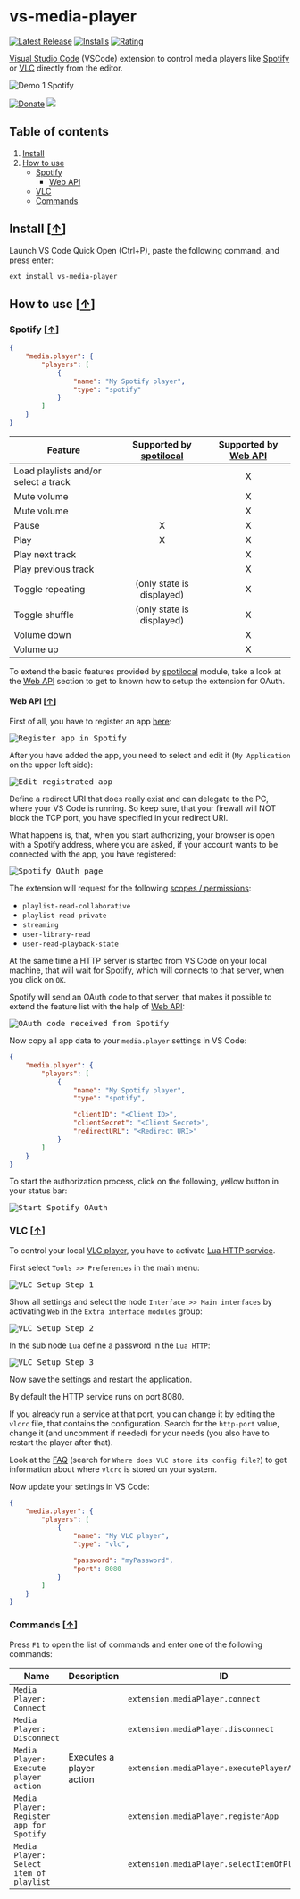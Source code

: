 # vs-media-player

[![Latest Release](https://vsmarketplacebadge.apphb.com/version-short/mkloubert.vs-media-player.svg)](https://marketplace.visualstudio.com/items?itemName=mkloubert.vs-media-player)
[![Installs](https://vsmarketplacebadge.apphb.com/installs/mkloubert.vs-media-player.svg)](https://marketplace.visualstudio.com/items?itemName=mkloubert.vs-media-player)
[![Rating](https://vsmarketplacebadge.apphb.com/rating-short/mkloubert.vs-media-player.svg)](https://marketplace.visualstudio.com/items?itemName=mkloubert.vs-media-player#review-details)

[Visual Studio Code](https://code.visualstudio.com/) (VSCode) extension to control media players like [Spotify](https://developer.spotify.com/) or [VLC](https://www.videolan.org/vlc/) directly from the editor.

![Demo 1 Spotify](https://raw.githubusercontent.com/mkloubert/vs-media-player/master/img/demo1.gif)

[![Donate](https://img.shields.io/badge/Donate-PayPal-green.svg)](https://www.paypal.com/cgi-bin/webscr?cmd=_s-xclick&hosted_button_id=ZJ4HXH733Y9S8) [![](https://api.flattr.com/button/flattr-badge-large.png)](https://flattr.com/submit/auto?fid=o62pkd&url=https%3A%2F%2Fgithub.com%2Fmkloubert%2Fvs-media-player)

## Table of contents

1. [Install](#install-)
2. [How to use](#how-to-use-)
   * [Spotify](#spotify-)
     * [Web API](#web-api-)
   * [VLC](#vlc-)
   * [Commands](#commands-)

## Install [[&uarr;](#table-of-contents)]

Launch VS Code Quick Open (Ctrl+P), paste the following command, and press enter:

```bash
ext install vs-media-player
```

## How to use [[&uarr;](#table-of-contents)]

### Spotify [[&uarr;](#how-to-use-)]

```json
{
    "media.player": {
        "players": [
            {
                "name": "My Spotify player",
                "type": "spotify"
            }
        ]
    }
}
```

| Feature | Supported by [spotilocal](https://www.npmjs.com/package/spotilocal) | Supported by [Web API](#web-api-) |
| ---- |:--:|:--:|
| Load playlists and/or select a track | &nbsp; | X |
| Mute volume |  | X |
| Mute volume |  | X |
| Pause | X | X |
| Play | X | X |
| Play next track |  | X |
| Play previous track |  | X |
| Toggle repeating | (only state is displayed) | X |
| Toggle shuffle | (only state is displayed) | X |
| Volume down |  | X |
| Volume up |  | X |

To extend the basic features provided by [spotilocal](https://www.npmjs.com/package/spotilocal) module, take a look at the [Web API](#web-api-) section to get to known how to setup the extension for OAuth.

#### Web API [[&uarr;](#spotify-)]

First of all, you have to register an app [here](https://developer.spotify.com/my-applications/#!/applications/create):

<kbd>![Register app in Spotify](https://raw.githubusercontent.com/mkloubert/vs-media-player/master/img/spotify1.png)</kbd>

After you have added the app, you need to select and edit it (`My Application` on the upper left side):

<kbd>![Edit registrated app](https://raw.githubusercontent.com/mkloubert/vs-media-player/master/img/spotify2.png)</kbd>

Define a redirect URI that does really exist and can delegate to the PC, where your VS Code is running. So keep sure, that your firewall will NOT block the TCP port, you have specified in your redirect URI.

What happens is, that, when you start authorizing, your browser is open with a Spotify address, where you are asked, if your account wants to be connected with the app, you have registered:

<kbd>![Spotify OAuth page](https://raw.githubusercontent.com/mkloubert/vs-media-player/master/img/spotify3.png)</kbd>

The extension will request for the following [scopes / permissions](https://developer.spotify.com/web-api/using-scopes/):

* `playlist-read-collaborative`
* `playlist-read-private`
* `streaming`
* `user-library-read`
* `user-read-playback-state`

At the same time a HTTP server is started from VS Code on your local machine, that will wait for Spotify, which will connects to that server, when you click on `OK`.

Spotify will send an OAuth code to that server, that makes it possible to extend the feature list with the help of [Web API](https://developer.spotify.com/web-api/):

<kbd>![OAuth code received from Spotify](https://raw.githubusercontent.com/mkloubert/vs-media-player/master/img/spotify4.png)</kbd>

Now copy all app data to your `media.player` settings in VS Code:

```json
{
    "media.player": {
        "players": [
            {
                "name": "My Spotify player",
                "type": "spotify",

                "clientID": "<Client ID>",
                "clientSecret": "<Client Secret>",
                "redirectURL": "<Redirect URI>"
            }
        ]
    }
}
```

To start the authorization process, click on the following, yellow button in your status bar:

<kbd>![Start Spotify OAuth](https://raw.githubusercontent.com/mkloubert/vs-media-player/master/img/spotify5.png)</kbd>

### VLC [[&uarr;](#how-to-use-)]

To control your local [VLC player](https://www.videolan.org/vlc/), you have to activate [Lua HTTP service](https://wiki.videolan.org/VLC_HTTP_requests/).

First select `Tools >> Preferences` in the main menu:

<kbd>![VLC Setup Step 1](https://raw.githubusercontent.com/mkloubert/vs-media-player/master/img/vlc1.png)</kbd>

Show all settings and select the node `Interface >> Main interfaces` by activating `Web` in the `Extra interface modules` group:

<kbd>![VLC Setup Step 2](https://raw.githubusercontent.com/mkloubert/vs-media-player/master/img/vlc2.png)</kbd>

In the sub node `Lua` define a password in the `Lua HTTP`:

<kbd>![VLC Setup Step 3](https://raw.githubusercontent.com/mkloubert/vs-media-player/master/img/vlc3.png)</kbd>

Now save the settings and restart the application.

By default the HTTP service runs on port 8080.

If you already run a service at that port, you can change it by editing the `vlcrc` file, that contains the configuration. Search for the `http-port` value, change it (and uncomment if needed) for your needs (you also have to restart the player after that).

Look at the [FAQ](https://www.videolan.org/support/faq.html) (search for `Where does VLC store its config file?`) to get information about where `vlcrc` is stored on your system.

Now update your settings in VS Code:

```json
{
    "media.player": {
        "players": [
            {
                "name": "My VLC player",
                "type": "vlc",

                "password": "myPassword",
                "port": 8080
            }
        ]
    }
}
```

### Commands [[&uarr;](#how-to-use-)]

Press `F1` to open the list of commands and enter one of the following commands:

| Name | Description | ID | 
| ---- | --------- | --------- | 
| `Media Player: Connect` |  | `extension.mediaPlayer.connect` | 
| `Media Player: Disconnect` |  | `extension.mediaPlayer.disconnect` | 
| `Media Player: Execute player action` | Executes a player action | `extension.mediaPlayer.executePlayerAction` | 
| `Media Player: Register app for Spotify` |  | `extension.mediaPlayer.registerApp` | 
| `Media Player: Select item of playlist` |  | `extension.mediaPlayer.selectItemOfPlaylist` | 
